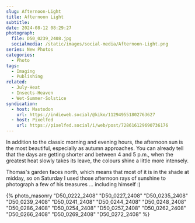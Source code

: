 ```yaml
---
slug: Afternoon-Light
title: Afternoon Light
subtitle:
date: 2024-08-12 08:29:27
photograph:
  file: D50_0239_2408.jpg
  socialmedia: /static/images/social-media/Afternoon-Light.png
series: New Photos
categories:
  - Photo
tags:
  - Imaging
  - Publishing
related:
  - July-Heat
  - Insects-Heaven
  - Wet-Summer-Solstice
syndication:
  - host: Mastodon
    url: https://indieweb.social/@kiko/112949551802763627
  - host: Pixelfed
    url: https://pixelfed.social/i/web/post/728616129690736176
---
```


In addition to the classic morning and evening hours, the afternoon sun is the most beautiful, especially as autumn approaches. You can already tell that the days are getting shorter and between 4 and 5 p.m., when the greatest heat slowly takes its leave, the colours shine a little more intensely.

Thomas's garden faces north, which means that most of it is in the shade at midday, so on Saturday I used those afternoon rays of sunshine to photograph a few of his treasures ... including himself :)

<!-- more -->

{% photo_masonry
  "D50_0222_2408"
  "D50_0227_2408"
  "D50_0235_2408"
  "D50_0239_2408"
  "D50_0241_2408"
  "D50_0244_2408"
  "D50_0248_2408"
  "D50_0286_2408"
  "D50_0254_2408"
  "D50_0257_2408"
  "D50_0262_2408"
  "D50_0266_2408"
  "D50_0269_2408"
  "D50_0272_2408"
%}
